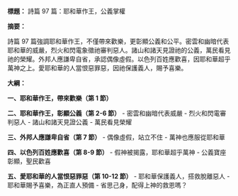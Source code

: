 **標題：** 詩篇 97 篇：耶和華作王，公義掌權

**摘要：**

詩篇 97 篇強調耶和華作王，不僅帶來歡樂，更彰顯公義和公平。密雲和幽暗代表耶和華的威嚴，烈火和閃電象徵祂審判惡人。諸山和諸天見證祂的公義，萬民看見祂的榮耀。外邦人應謙卑自省，承認偶像虛假。以色列百姓應歡喜，因耶和華超乎萬神之上。愛耶和華的人當恨惡罪惡，因祂保護義人，賜予喜樂。

**大綱：**

**一、耶和華作王，帶來歡樂（第 1 節）**

**二、耶和華作王，彰顯公義（第 2-6 節）**
    - 密雲和幽暗代表威嚴
    - 烈火和閃電審判惡人
    - 諸山和諸天見證公義
    - 萬民看見榮耀

**三、外邦人應謙卑自省（第 7 節）**
    - 偶像虛假，站立不住
    - 萬神也應服從耶和華

**四、以色列百姓應歡喜（第 8-9 節）**
    - 假神被揭露，耶和華超乎萬神
    - 公義寶座彰顯，聖民歡喜

**五、愛耶和華的人當恨惡罪惡（第 10-12 節）**
    - 耶和華保護義人，搭救脫離惡人
    - 耶和華賜予喜樂，為正直人預備
    - 省思己身，配得上神的救恩嗎？